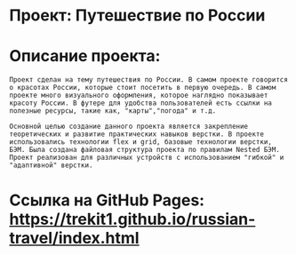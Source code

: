 # Проект: Путешествие по России

# Описание  проекта: 
    Проект сделан на тему путешествия по России. В самом проекте говорится о красотах России, которые стоит посетить в первую очередь. В самом проекте много визуального оформления, которое наглядно показывает красоту России. В футере для удобства пользователей есть ссылки на полезные ресурсы, такие как, "карты","погода" и т.д.

    Основной целью создание данного проекта является закрепление теоретических и развитие практических навыков верстки. В проекте использовались технологии flex и grid, базовые технологии верстки, БЭМ. Была создана файловая структура проекта по правилам Nested БЭМ. Проект реализован для различных устройств с использованием "гибкой" и "адаптивной" верстки. 

# Ссылка на GitHub Pages: https://trekit1.github.io/russian-travel/index.html
